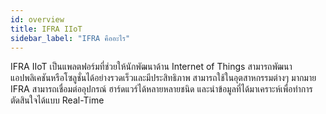 ```yaml
---
id: overview
title: IFRA IIoT
sidebar_label: "IFRA คืออะไร"
---
```




IFRA IIoT เป็นแพลตฟอร์มที่ช่วยให้นักพัฒนาด้าน Internet of Things สามารถพัฒนาแอปพลิเคชันหรือโซลูชั่นได้อย่างรวดเร็วและมีประสิทธิภาพ สามารถใช้ในอุตสาหกรรมต่างๆ มากมาย  IFRA สามารถเชื่อมต่ออุปกรณ์ ฮาร์ดแวร์ได้หลายหลายชนิด และนำข้อมูลที่ได้มาเคราะห์เพื่อทำการตัดสินใจได้แบบ Real-Time 



